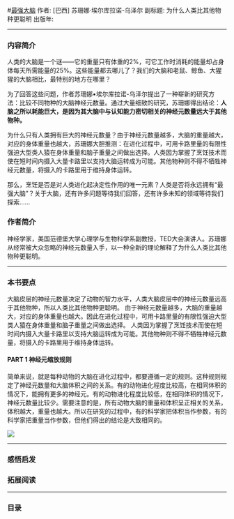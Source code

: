 #[最强大脑](https://)
作者:  [巴西] 苏珊娜·埃尔库拉诺-乌泽尔
副标题: 为什么人类比其他物种更聪明
出版年: 
***
### 内容简介 
人类的大脑是一个谜——它的重量只有体重的2%，可它工作时消耗的能量却占身体每天所需能量的25%。这些能量都去哪儿了？我们的大脑和老鼠、鲸鱼、大猩猩的大脑相比，最特别的地方在哪里？

为了回答这些问题，作者苏珊娜•埃尔库拉诺-乌泽尔提出了一种崭新的研究方法：比较不同物种的大脑神经元数量。通过大量细致的研究，苏珊娜得出结论：**人脑之所以耗能巨大，是因为其大脑中与认知能力密切相关的神经元数量远大于其他物种。**

为什么只有人类拥有巨大的神经元数量？由于神经元数量越多，大脑的重量越大，对应的身体重量也越大，苏珊娜大胆推测：在进化过程中，可用卡路里量的有限性强迫大型类人猿在身体重量和脑子重量之间做出选择。人类因为掌握了烹饪技术而使在短时间内摄入大量卡路里以支持大脑运转成为可能。其他物种则不得不牺牲神经元数量，将摄入的卡路里用于维持身体运转。

那么，烹饪是否是对人类进化起决定性作用的唯一元素？人类是否将永远拥有“最强大脑”？关于大脑，还有许多问题等待我们回答，还有许多未知的领域等待我们探索……

### 作者简介 
神经学家，美国范德堡大学心理学与生物科学系副教授，TED大会演讲人。苏珊娜从经常被大众忽略的神经元数量入手，以一种全新的理论解释了为什么人类比其他物种更聪明。

***
### 本书要点
大脑皮层的神经元数量决定了动物的智力水平，人类大脑皮层中的神经元数量远高于其他物种，所以人类比其他物种更聪明。
由于神经元数量越多，大脑的重量越大，对应的身体重量也越大。因此在进化过程中，可用卡路里量的有限性强迫大型类人猿在身体重量和脑子重量之间做出选择。
人类因为掌握了烹饪技术而使在短时间内摄入大量卡路里以支持大脑运转成为可能。其他物种则不得不牺牲神经元数量，将摄入的卡路里用于维持身体运转。
#### PART 1 神经元缩放规则
简单来说，就是每种动物的大脑在进化过程中，都要遵循一定的规则。这种规则规定了神经元数量和大脑体积之间的关系。有的动物进化程度比较高，在相同体积的情况下，能拥有更多的神经元。有的动物进化程度比较低，在相同体积的情况下，神经元数量比较少。需要注意的是，所有动物大脑的重量和体积呈正相关的关系，体积越大，重量也越大。所以在研究的过程中，有的科学家把体积当作参数，有的科学家把重量当作参数，但他们得出的结论是大致相同的。


![](./_image/2017-06-10-08-52-12.jpg)
***
### 感悟启发
### 拓展阅读
***
### 目录